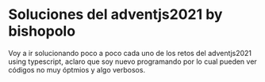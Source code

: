 # Soluciones del adventjs2021 by bishopolo

Voy a ir solucionando poco a poco cada uno de los retos del adventjs2021 using typescript, aclaro que soy nuevo programando por lo cual pueden ver códigos no muy óptmios y algo verbosos.

